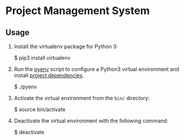 # Project Management System

## Usage

1. Install the virtualenv package for Python 3:

    $ pip3 install virtualenv

2. Run the [pyenv](pyenv) script to configure a Python3 virtual environment and install [project dependencies](doc/requirements.txt).

    $ ./pyenv

3. Activate the virtual environment from the `bin/` directory:

    $ source bin/activate

4. Deactivate the virtual environment with the following command:

    $ deactivate

